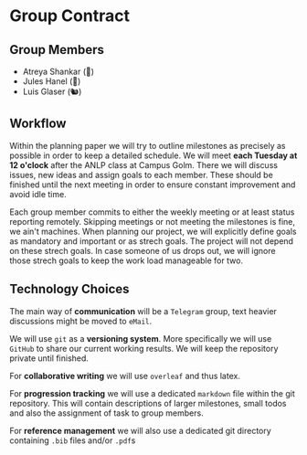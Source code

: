 # Group Contract

## Group Members
* Atreya Shankar (🐌)
* Jules Hanel (🐍)
* Luis Glaser (🐿)


## Workflow

Within the planning paper we will try to outline milestones as precisely as possible in order to keep a detailed schedule. We will meet **each Tuesday at 12 o'clock** after the ANLP class at Campus Golm. There we will discuss issues, new ideas and assign goals to each member. These should be finished until the next meeting in order to ensure constant improvement and avoid idle time.

Each group member commits to either the weekly meeting or at least status reporting remotely. Skipping meetings or not meeting the milestones is fine, we ain't machines. When planning our project, we will explicitly define goals as mandatory and important or as strech goals. The project will not depend on these strech goals. In case someone of us drops out, we will ignore those strech goals to keep the work load manageable for two. 

## Technology Choices

The main way of **communication** will be a `Telegram` group, text heavier discussions might be moved to `eMail`. 

We will use `git` as a **versioning system**. More specifically we will use `GitHub` to share our current working results. We will keep the repository private until finished.

For **collaborative writing** we will use `overleaf` and thus latex.

For **progression tracking** we will use a dedicated `markdown` file within the git repository. This will contain descriptions of larger milestones, small todos and also the assignment of task to group members. 

For **reference management** we will also use a dedicated git directory containing `.bib` files and/or `.pdf`s

